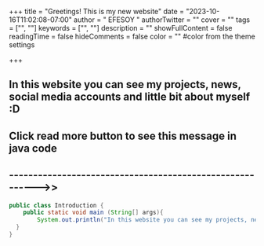 +++
title = "Greetings! This is my new website"
date = "2023-10-16T11:02:08-07:00"
author = " EFESOY "
authorTwitter = "" 
cover = ""
tags = ["", ""]
keywords = ["", ""]
description = ""
showFullContent = false
readingTime = false
hideComments = false
color = "" #color from the theme settings

+++

## In this website you can see my projects, news, social media accounts and little bit about myself :D
## Click read more button to see this message in java code
## --------------------------------------------------------->>
```java
public class Introduction {
    public static void main (String[] args){
        System.out.println("In this website you can see my projects, news, social media accounts and little bit about myself :D");
  }
}
```


